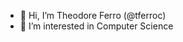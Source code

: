 - 👋 Hi, I’m Theodore Ferro (@tferroc)
- 👀 I’m interested in Computer Science

<!---
tferroc/tferroc is a ✨ special ✨ repository because its `README.md` (this file) appears on your GitHub profile.
You can click the Preview link to take a look at your changes.
--->
